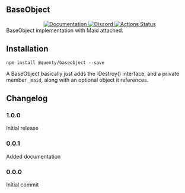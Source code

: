 ## BaseObject
<div align="center">
  <a href="http://quenty.github.io/api/">
    <img src="https://img.shields.io/badge/docs-website-green.svg" alt="Documentation" />
  </a>
  <a href="https://discord.gg/mhtGUS8">
    <img src="https://img.shields.io/badge/discord-nevermore-blue.svg" alt="Discord" />
  </a>
  <a href="https://github.com/Quenty/NevermoreEngine/actions">
    <img src="https://github.com/Quenty/NevermoreEngine/workflows/luacheck/badge.svg" alt="Actions Status" />
  </a>
</div>
BaseObject implementation with Maid attached.

## Installation
```
npm install @quenty/baseobject --save
```

A BaseObject basically just adds the :Destroy() interface, and a private member `_maid`, along with an optional object it references.
## Changelog

### 1.0.0
Initial release

### 0.0.1
Added documentation

### 0.0.0
Initial commit